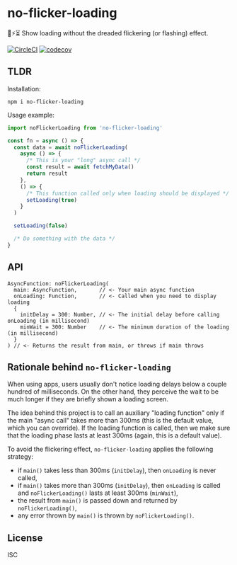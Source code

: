 # no-flicker-loading

:no_entry_sign::zap::hourglass_flowing_sand: Show loading without the dreaded flickering (or flashing) effect.

[![CircleCI](https://circleci.com/gh/alexjab/no-flicker-loading.svg?style=svg)](https://circleci.com/gh/alexjab/no-flicker-loading)
[![codecov](https://codecov.io/gh/alexjab/no-flicker-loading/branch/master/graph/badge.svg)](https://codecov.io/gh/alexjab/no-flicker-loading)

## TLDR

Installation:

```shell
npm i no-flicker-loading
```

Usage example:

```javascript
import noFlickerLoading from 'no-flicker-loading'

const fn = async () => {
  const data = await noFlickerLoading(
    async () => {
      /* This is your "long" async call */
      const result = await fetchMyData()
      return result
    },
    () => {
      /* This function called only when loading should be displayed */
      setLoading(true)
    }
  )

  setLoading(false)

  /* Do something with the data */
}
```

## API

```
AsyncFunction: noFlickerLoading(
  main: AsyncFunction,       // <- Your main async function
  onLoading: Function,       // <- Called when you need to display loading
  {
    initDelay = 300: Number, // <- The initial delay before calling onLoading (in millisecond)
    minWait = 300: Number    // <- The minimum duration of the loading (in millisecond)
  }
) // <- Returns the result from main, or throws if main throws
```

## Rationale behind `no-flicker-loading`

When using apps, users usually don't notice loading delays below a couple hundred of milliseconds. On the other hand, they perceive the wait to be much longer if they are briefly shown a loading screen.

The idea behind this project is to call an auxiliary "loading function" only if the main "async call" takes more than 300ms (this is the default value, which you can override). If the loading function is called, then we make sure that the loading phase lasts at least 300ms (again, this is a default value).

To avoid the flickering effect, `no-flicker-loading` applies the following strategy:

- if `main()` takes less than 300ms (`initDelay`), then `onLoading` is never called,
- if `main()` takes more than 300ms (`initDelay`), then `onLoading` is called and `noFlickerLoading()` lasts at least 300ms (`minWait`),
- the result from `main()` is passed down and returned by `noFlickerLoading()`,
- any error thrown by `main()` is thrown by `noFlickerLoading()`.

## License

ISC

